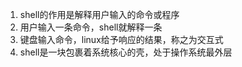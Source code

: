 1. shell的作用是解释用户输入的命令或程序
2. 用户输入一条命令，shell就解释一条
3. 键盘输入命令，linux给予响应的结果，称之为交互式
4. shell是一块包裹着系统核心的壳，处于操作系统最外层
